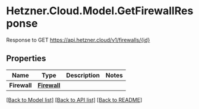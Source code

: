 # Hetzner.Cloud.Model.GetFirewallResponse
Response to GET https://api.hetzner.cloud/v1/firewalls/{id}

## Properties

Name | Type | Description | Notes
------------ | ------------- | ------------- | -------------
**Firewall** | [**Firewall**](Firewall.md) |  | 

[[Back to Model list]](../../README.md#documentation-for-models) [[Back to API list]](../../README.md#documentation-for-api-endpoints) [[Back to README]](../../README.md)

